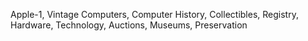 Apple-1, Vintage Computers, Computer History, Collectibles, Registry, Hardware, Technology, Auctions, Museums, Preservation
